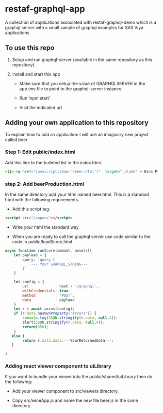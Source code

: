# restaf-graphql-app

A collection of applications associated with restaf-graphql-demo which is a graphql server with a small sample of
graphql examples for SAS Viya applications.

## To use this repo

1. Setup and run graphql-server (available in the same repository as this repository).

2. Install and start this app
    - Make sure that you setup the value of GRAPHQLSERVER in the app.env file to point to the graphql-server instance.  

    - Run 'npm start'

    - Visit the indicated url

## Adding your own application to this repository

To explain how to add an application I will use an imaginary new project called beer.

### Step 1: Edit public/index.html

Add this line to the bulleted list in the index.html.

```html
<li> <a href="javascript:show('/beer.html')"  target="_blank" > Wine Production using CAS </a></li>

```

### step 2: Add beerProduction.html

In the same directory add your html named beer.html.
This is a standard html with the following requirements.

- Add this script tag.

```html
<script src="/appenv"></script>
```

- Write your html the standard way.

- When you are ready to call the graphql server use code similar to the code in public/loadScore,html

```javascript
async function runScore(amount, assets){
    let payload = {
        query: `query {
            --- Your GRAPHQL_STRING---
        }`
    }

    let config = {
        url            : host + '/graphql',
        withCredentials: true,
        method         : 'POST',
        data           : payload
    }
    let r = await axios(config);
    if (r.data.hasOwnProperty('errors')) {
        console.log(JSON.stringify(r.data, null,4));
        alert(JSON.stringify(r.data, null,4));
        return(350);
    }
   else {
        return r.data.data.---YourReturnedData---;
   }

}

```

### Adding react viewer component to uiLibrary

If you want to bundle your viewer into the public/shared/uiLibrary then do the following:

- Add your viewer component to src/viewers directory.

- Copy src/wineApp.js and name the new file beer.js in the same directory.


